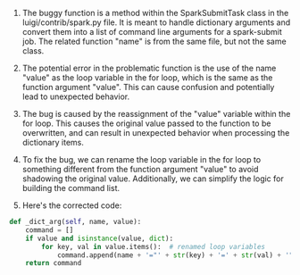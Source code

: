 1. The buggy function is a method within the SparkSubmitTask class in the luigi/contrib/spark.py file. It is meant to handle dictionary arguments and convert them into a list of command line arguments for a spark-submit job. The related function "name" is from the same file, but not the same class.

2. The potential error in the problematic function is the use of the name "value" as the loop variable in the for loop, which is the same as the function argument "value". This can cause confusion and potentially lead to unexpected behavior.

3. The bug is caused by the reassignment of the "value" variable within the for loop. This causes the original value passed to the function to be overwritten, and can result in unexpected behavior when processing the dictionary items.

4. To fix the bug, we can rename the loop variable in the for loop to something different from the function argument "value" to avoid shadowing the original value. Additionally, we can simplify the logic for building the command list.

5. Here's the corrected code:

```python
def _dict_arg(self, name, value):
    command = []
    if value and isinstance(value, dict):
        for key, val in value.items():  # renamed loop variables
            command.append(name + '="' + str(key) + '=' + str(val) + '"')
    return command
```